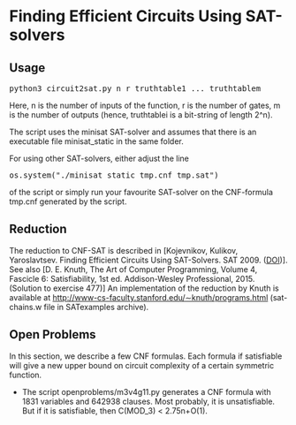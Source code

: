 # Finding Efficient Circuits Using SAT-solvers

## Usage
<pre>
python3 circuit2sat.py n r truthtable1 ... truthtablem
</pre>
Here, n is the number of inputs of the function,
r is the number of gates, m is the number of outputs 
(hence, truthtablei is a bit-string of length 2^n).

The script uses the minisat SAT-solver 
and assumes that there is an executable 
file minisat_static in the same folder.

For using other SAT-solvers, either adjust
the line
<pre>
os.system("./minisat_static tmp.cnf tmp.sat")
</pre>
of the script or simply run your favourite 
SAT-solver on the CNF-formula tmp.cnf generated
by the script.

## Reduction
The reduction to CNF-SAT is described in [Kojevnikov, Kulikov, Yaroslavtsev.
Finding Efficient Circuits Using SAT-Solvers. SAT 2009.
(<a href="http://dx.doi.org/10.1007/978-3-642-02777-2_5">DOI</a>)]. See also [D. E. Knuth, The Art of Computer Programming, Volume 4, Fascicle 6: Satisfiability, 1st ed. Addison-Wesley Professional, 2015. (Solution to exercise 477)]
An implementation of the reduction by Knuth is available at <http://www-cs-faculty.stanford.edu/∼knuth/programs.html> (sat-chains.w file in SATexamples archive).

## Open Problems
In this section, we describe a few CNF formulas. Each formula 
if satisfiable will give a new upper bound on circuit complexity
of a certain symmetric function.

* The script openproblems/m3v4g11.py generates a CNF formula
 with 1831 variables and 642938 clauses. Most probably, it is 
 unsatisfiable. But if it is satisfiable, then C(MOD_3) < 2.75n+O(1).